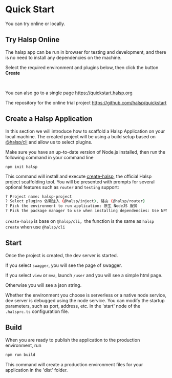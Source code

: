 # Quick Start

You can try online or locally.

## Try Halsp Online

The halsp app can be run in browser for testing and development, and there is no need to install any dependencies on the machine.

Select the required environment and plugins below, then click the button **Create**

<ClientOnly>
  <QuickStart />
</ClientOnly>

<br />

You can also go to a single page <https://quickstart.halsp.org>

The repository for the online trial project <https://github.com/halsp/quickstart>

## Create a Halsp Application

In this section we will introduce how to scaffold a Halsp Application on your local machine. The created project will be using a build setup based on [@halsp/cli](./cli) and allow us to select plugins.

Make sure you have an up-to-date version of Node.js installed, then run the following command in your command line

```
npm init halsp
```

This command will install and execute [create-halsp](https://www.npmjs.com/package/create-halsp), the official Halsp project scaffolding tool. You will be presented with prompts for several optional features such as `router` and `testing` support:

```bash
? Project name: halsp-project
? Select plugins 依赖注入 (@halsp/inject), 路由 (@halsp/router)
? Pick the environment to run application: 原生 NodeJS 服务
? Pick the package manager to use when installing dependencies: Use NPM
```

`create-halsp` is base on `@halsp/cli`，the function is the same as `halsp create` when use `@halsp/cli`

## Start

Once the project is created, the dev server is started.

If you select `swagger`, you will see the page of swagger.

If you select `view` or `mva`, launch `/user` and you will see a simple html page.

Otherwise you will see a json string.

Whether the environment you choose is serverless or a native node service, dev server is debugged using the node service. You can modify the startup parameters, such as port, address, etc. in the 'start' node of the `.halsprc.ts` configuration file.

## Build

When you are ready to publish the application to the production environment, run

```bash
npm run build
```

This command will create a production environment files for your application in the 'dist' folder.
